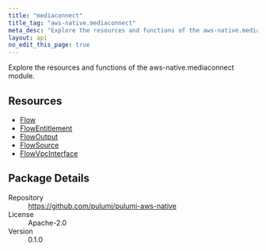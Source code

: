 ```yaml
---
title: "mediaconnect"
title_tag: "aws-native.mediaconnect"
meta_desc: "Explore the resources and functions of the aws-native.mediaconnect module."
layout: api
no_edit_this_page: true
---
```


<!-- WARNING: this file was generated by Pulumi Docs Generator. -->
<!-- Do not edit by hand unless you're certain you know what you are doing! -->

Explore the resources and functions of the aws-native.mediaconnect module.

<h2 id="resources">Resources</h2>
<ul class="api">
    <li><a href="flow" title="Flow"><span class="symbol resource"></span>Flow</a></li>
    <li><a href="flowentitlement" title="FlowEntitlement"><span class="symbol resource"></span>FlowEntitlement</a></li>
    <li><a href="flowoutput" title="FlowOutput"><span class="symbol resource"></span>FlowOutput</a></li>
    <li><a href="flowsource" title="FlowSource"><span class="symbol resource"></span>FlowSource</a></li>
    <li><a href="flowvpcinterface" title="FlowVpcInterface"><span class="symbol resource"></span>FlowVpcInterface</a></li>
</ul>

<h2 id="package-details">Package Details</h2>
<dl class="package-details">
	<dt>Repository</dt>
	<dd><a href="https://github.com/pulumi/pulumi-aws-native">https://github.com/pulumi/pulumi-aws-native</a></dd>
	<dt>License</dt>
	<dd>Apache-2.0</dd>
	<dt>Version</dt>
	<dd>0.1.0</dd>
</dl>

